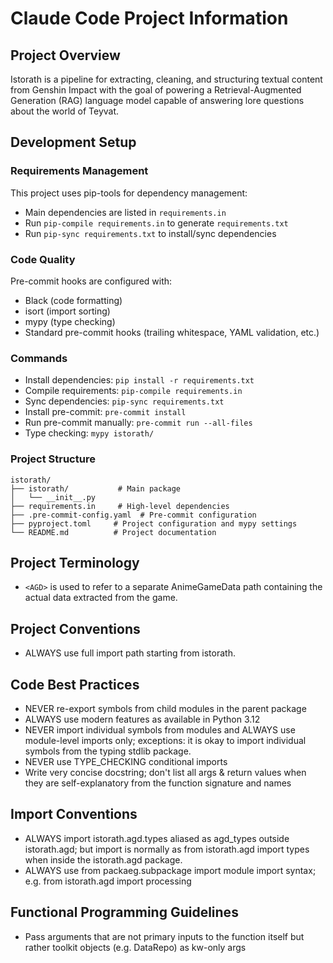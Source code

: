 # Claude Code Project Information

## Project Overview
Istorath is a pipeline for extracting, cleaning, and structuring textual content from Genshin Impact with the goal of powering a Retrieval-Augmented Generation (RAG) language model capable of answering lore questions about the world of Teyvat.

## Development Setup

### Requirements Management
This project uses pip-tools for dependency management:
- Main dependencies are listed in `requirements.in`
- Run `pip-compile requirements.in` to generate `requirements.txt`
- Run `pip-sync requirements.txt` to install/sync dependencies

### Code Quality
Pre-commit hooks are configured with:
- Black (code formatting)
- isort (import sorting)
- mypy (type checking)
- Standard pre-commit hooks (trailing whitespace, YAML validation, etc.)

### Commands
- Install dependencies: `pip install -r requirements.txt`
- Compile requirements: `pip-compile requirements.in`
- Sync dependencies: `pip-sync requirements.txt`
- Install pre-commit: `pre-commit install`
- Run pre-commit manually: `pre-commit run --all-files`
- Type checking: `mypy istorath/`

### Project Structure
```
istorath/
├── istorath/           # Main package
│   └── __init__.py
├── requirements.in     # High-level dependencies
├── .pre-commit-config.yaml  # Pre-commit configuration
├── pyproject.toml     # Project configuration and mypy settings
└── README.md          # Project documentation
```

## Project Terminology
- `<AGD>` is used to refer to a separate AnimeGameData path containing the actual data extracted from the game.

## Project Conventions
- ALWAYS use full import path starting from istorath.

## Code Best Practices
- NEVER re-export symbols from child modules in the parent package
- ALWAYS use modern features as available in Python 3.12
- NEVER import individual symbols from modules and ALWAYS use module-level imports only; exceptions: it is okay to import individual symbols from the typing stdlib package.
- NEVER use TYPE_CHECKING conditional imports
- Write very concise docstring; don't list all args & return values when they are self-explanatory from the function signature and names

## Import Conventions
- ALWAYS import istorath.agd.types aliased as agd_types outside istorath.agd; but import is normally as from istorath.agd import types when inside the istorath.agd package.
- ALWAYS use from packaeg.subpackage import module import syntax; e.g. from istorath.agd import processing

## Functional Programming Guidelines
- Pass arguments that are not primary inputs to the function itself but rather toolkit objects (e.g. DataRepo) as kw-only args
